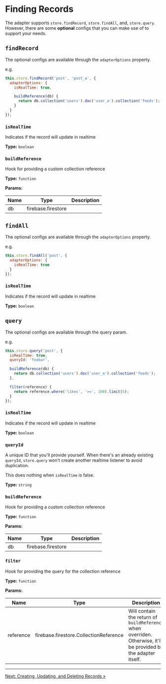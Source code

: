 # Finding Records

The adapter supports `store.findRecord`, `store.findAll`, and, `store.query`. However, there are some **optional** configs that you can make use of to support your needs.

## `findRecord`

The optional configs are available through the `adapterOptions` property.

e.g.

```javascript
this.store.findRecord('post', 'post_a', {
  adapterOptions: {
    isRealTime: true,

    buildReference(db) {
      return db.collection('users').doc('user_a').collection('feeds');
    }
  }
});
```

### `isRealTime`

Indicates if the record will update in realtime

**Type:** `boolean`

### `buildReference`

Hook for providing a custom collection reference

**Type:** `function`

**Params:**

| Name   | Type               | Description       |
| -------| ------------------ | ----------------- |
| db     | firebase.firestore |                   |

## `findAll`

The optional configs are available through the `adapterOptions` property.

e.g.

```javascript
this.store.findAll('post', {
  adapterOptions: {
    isRealTime: true
  }
});
```

### `isRealTime`

Indicates if the record will update in realtime

**Type:** `boolean`

## `query`

The optional configs are available through the query param.

e.g.

```javascript
this.store.query('post', {
  isRealTime: true,
  queryId: 'foobar',

  buildReference(db) {
    return db.collection('users').doc('user_a').collection('feeds');
  },

  filter(reference) {
    return reference.where('likes', '>=', 100).limit(5);
  }
});
```

### `isRealTime`

Indicates if the record will update in realtime

**Type:** `boolean`

### `queryId`

A unique ID that you'll provide yourself. When there's an already existing `queryId`, `store.query` won't create another realtime listener to avoid duplication.

This does nothing when `isRealTime` is false.

**Type:** `string`

### `buildReference`

Hook for providing a custom collection reference

**Type:** `function`

**Params:**

| Name   | Type               | Description       |
| ------ | ------------------ | ----------------- |
| db     | firebase.firestore |                   |

### `filter`

Hook for providing the query for the collection reference

**Type:** `function`

**Params:**

| Name      | Type                                   | Description                                                                                                     |
| --------- | -------------------------------------- | --------------------------------------------------------------------------------------------------------------- |
| reference | firebase.firestore.CollectionReference | Will contain the return of `buildReference` when overriden. Otherwise, it'll be provided by the adapter itself. |

---

[Next: Creating, Updating, and Deleting Records »](https://github.com/rmmmp/ember-cloud-firestore-adapter/blob/master/guides/04-creating-updating-deleting-records.md)
